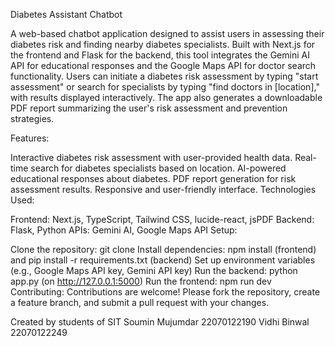 Diabetes Assistant Chatbot

A web-based chatbot application designed to assist users in assessing their diabetes risk and finding nearby diabetes specialists. Built with Next.js for the frontend and Flask for the backend, this tool integrates the Gemini AI API for educational responses and the Google Maps API for doctor search functionality. Users can initiate a diabetes risk assessment by typing "start assessment" or search for specialists by typing "find doctors in [location]," with results displayed interactively. The app also generates a downloadable PDF report summarizing the user's risk assessment and prevention strategies.

Features:

Interactive diabetes risk assessment with user-provided health data.
Real-time search for diabetes specialists based on location.
AI-powered educational responses about diabetes.
PDF report generation for risk assessment results.
Responsive and user-friendly interface.
Technologies Used:

Frontend: Next.js, TypeScript, Tailwind CSS, lucide-react, jsPDF
Backend: Flask, Python
APIs: Gemini AI, Google Maps API
Setup:

Clone the repository: git clone <repository-url>
Install dependencies: npm install (frontend) and pip install -r requirements.txt (backend)
Set up environment variables (e.g., Google Maps API key, Gemini API key)
Run the backend: python app.py (on http://127.0.0.1:5000)
Run the frontend: npm run dev
Contributing:
Contributions are welcome! Please fork the repository, create a feature branch, and submit a pull request with your changes.

Created by students of SIT
Soumin Mujumdar 22070122190 
Vidhi Binwal 22070122249
